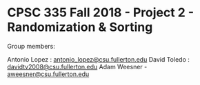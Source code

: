 # CPSC 335 Fall 2018 - Project 2 - Randomization & Sorting

Group members:

Antonio Lopez : antonio_lopez@csu.fullerton.edu
David Toledo : davidtv2008@csu.fullerton.edu
Adam Weesner - aweesner@csu.fullerton.edu
